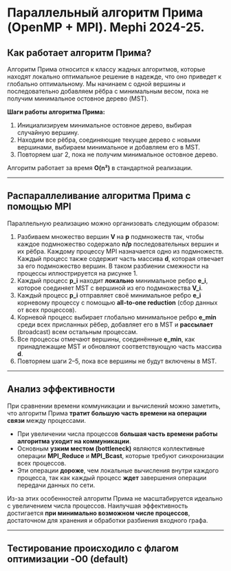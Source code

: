 # **Параллельный алгоритм Прима (OpenMP + MPI). Mephi 2024-25.**

## **Как работает алгоритм Прима?**

Алгоритм Прима относится к классу жадных алгоритмов, которые находят локально оптимальное решение в надежде, что оно приведет к глобально оптимальному. Мы начинаем с одной вершины и последовательно добавляем рёбра с минимальным весом, пока не получим минимальное остовное дерево (MST).

**Шаги работы алгоритма Прима:**

1. Инициализируем минимальное остовное дерево, выбирая случайную вершину.
2. Находим все рёбра, соединяющие текущее дерево с новыми вершинами, выбираем минимальное и добавляем его в MST.
3. Повторяем шаг 2, пока не получим минимальное остовное дерево.

Алгоритм работает за время **O(n²)** в стандартной реализации.

---

## **Распараллеливание алгоритма Прима с помощью MPI**

Параллельную реализацию можно организовать следующим образом:

1. Разбиваем множество вершин **V** на **p** подмножеств так, чтобы каждое подмножество содержало **n/p** последовательных вершин и их рёбра. Каждому процессу MPI назначается одно из подмножеств. Каждый процесс также содержит часть массива **d**, которая отвечает за его подмножество вершин. В таком разбиении смежности на процессы иллюстрируется на рисунке 1.
2. Каждый процесс **p_i** находит **локально** минимальное ребро **e_i**, которое соединяет MST с вершиной из его подмножества **V_i**.
3. Каждый процесс **p_i** отправляет своё минимальное ребро **e_i** корневому процессу с помощью **all-to-one reduction** (сбор данных от всех процессов).
4. Корневой процесс выбирает глобально минимальное ребро **e_min** среди всех присланных рёбер, добавляет его в MST и **рассылает** (broadcast) всем остальным процессам.
5. Все процессы отмечают вершины, соединённые **e_min**, как принадлежащие MST и обновляют соответствующую часть массива **d**.
6. Повторяем шаги 2–5, пока все вершины не будут включены в MST.

---


## **Анализ эффективности**

При сравнении времени коммуникации и вычислений можно заметить, что алгоритм Прима **тратит большую часть времени на операции связи** между процессами.

- При увеличении числа процессов **большая часть времени работы алгоритма уходит на коммуникации**.
- Основным **узким местом (bottleneck)** являются коллективные операции **MPI_Reduce** и **MPI_Bcast**, которые требуют синхронизации всех процессов.
- Эти операции **дороже**, чем локальные вычисления внутри каждого процесса, так как каждый процесс **ждет** завершения операции передачи данных по сети.

Из-за этих особенностей алгоритм Прима не масштабируется идеально с увеличением числа процессов. Наилучшая эффективность достигается **при минимально возможном числе процессов**, достаточном для хранения и обработки разбиения входного графа.

---

## Тестирование происходило с флагом оптимизации -O0 (default)